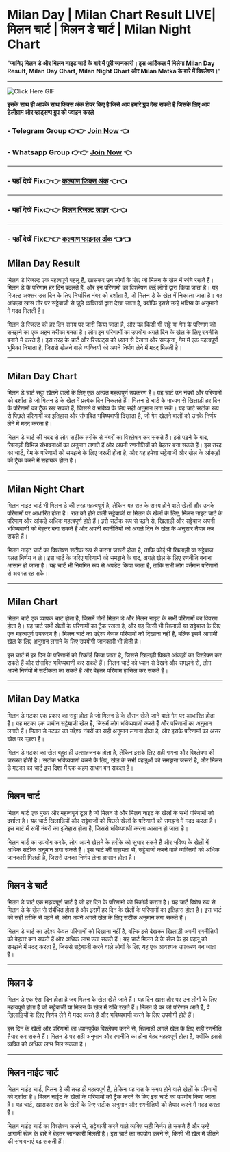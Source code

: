 # Milan Day | Milan Chart Result LIVE| मिलन चार्ट | मिलन डे चार्ट | Milan Night Chart

 "**जानिए मिलन डे और मिलन नाइट चार्ट के बारे में पूरी जानकारी। इस आर्टिकल में मिलेगा Milan Day Result, Milan Day Chart, Milan Night Chart और Milan Matka के बारे में विश्लेषण।**"

---

![Click Here GIF](https://media.tenor.com/qWWK-O83J5YAAAAi/click-here.gif)

**इसके साथ ही आपके साथ फिक्स अंक शेयर किए है जिसे आप हमारे ग्रुप देख सकते है जिसके लिए आप टेलीग्राम और व्हाट्सप्प ग्रुप को ज्वाइन करले**
###  - Telegram  Group 👉👉 [Join Now](https://t.me/Hindiupdate201) 👈

###  - Whatsapp Group 👉👉 [Join Now](https://whatsapp.com/channel/0029Vay2FudAzNbmVl8KtW14) 👈
---
###  - यहाँ देखें Fix👉👉 [कल्याण फिक्स अंक](https://kalyan-chart-fix.hindipanti.in/dpboss-satta-matka-result-1/) 👈👈
---

### - यहाँ देखें Fix👉👉 [मिलन रिजल्ट लाइव ](https://kalyan-chart-fix.hindipanti.in/dpboss-satta-matka-result-1/) 👈👈
---

### - यहाँ देखें Fix👉👉 [कल्याण फाइनल अंक](https://kalyan-chart-fix.hindipanti.in/dpboss-satta-matka-result-1/) 👈👈




## Milan Day Result

मिलन डे रिजल्ट एक महत्वपूर्ण पहलू है, खासकर उन लोगों के लिए जो मिलन के खेल में रुचि रखते हैं। मिलन डे के परिणाम हर दिन बदलते हैं, और इन परिणामों का विश्लेषण कई लोगों द्वारा किया जाता है। यह रिजल्ट अक्सर उस दिन के लिए निर्धारित नंबर को दर्शाता है, जो मिलन डे के खेल में निकाला जाता है। यह आंकड़ा खास तौर पर सट्टेबाजी से जुड़े व्यक्तियों द्वारा देखा जाता है, क्योंकि इससे उन्हें भविष्य के अनुमानों में मदद मिलती है।

मिलन डे रिजल्ट को हर दिन समय पर जारी किया जाता है, और यह किसी भी सट्टे या गेम के परिणाम को समझने का एक अहम तरीका बनता है। लोग इन परिणामों का उपयोग अगले दिन के खेल के लिए रणनीति बनाने में करते हैं। इस तरह के चार्ट और रिजल्ट्स को ध्यान से देखना और समझना, गेम में एक महत्वपूर्ण भूमिका निभाता है, जिससे खेलने वाले व्यक्तियों को अपने निर्णय लेने में मदद मिलती है।

---

## Milan Day Chart

मिलन डे चार्ट सट्टा खेलने वालों के लिए एक अत्यंत महत्वपूर्ण उपकरण है। यह चार्ट उन नंबरों और परिणामों को दर्शाता है जो मिलन डे के खेल में प्रत्येक दिन निकलते हैं। मिलन डे चार्ट के माध्यम से खिलाड़ी हर दिन के परिणामों का ट्रैक रख सकते हैं, जिससे वे भविष्य के लिए सही अनुमान लगा सकें। यह चार्ट सटीक रूप से पिछले परिणामों का इतिहास और संभावित भविष्यवाणी दिखाता है, जो गेम खेलने वालों को उनके निर्णय लेने में मदद करता है।

मिलन डे चार्ट की मदद से लोग सटीक तरीके से नंबरों का विश्लेषण कर सकते हैं। इसे पढ़ने के बाद, खिलाड़ी विभिन्न संभावनाओं का अनुमान लगाते हैं और अपनी रणनीतियों को बेहतर बना सकते हैं। इस तरह का चार्ट, गेम के परिणामों को समझने के लिए जरूरी होता है, और यह हमेशा सट्टेबाजी और खेल के आंकड़ों को ट्रैक करने में सहायक होता है।

---

## Milan Night Chart

मिलन नाइट चार्ट भी मिलन डे की तरह महत्वपूर्ण है, लेकिन यह रात के समय होने वाले खेलों और उनके परिणामों पर आधारित होता है। रात को होने वाली सट्टेबाजी या मिलन के खेलों के लिए, मिलन नाइट चार्ट के परिणाम और आंकड़े अधिक महत्वपूर्ण होते हैं। इसे सटीक रूप से पढ़ने से, खिलाड़ी और सट्टेबाज अपनी भविष्यवाणी को बेहतर बना सकते हैं और अपनी रणनीतियों को अगले दिन के खेल के अनुसार तैयार कर सकते हैं।

मिलन नाइट चार्ट का विश्लेषण सटीक रूप से करना जरूरी होता है, ताकि कोई भी खिलाड़ी या सट्टेबाज गलत निर्णय न ले। इस चार्ट के जरिए परिणामों को समझने के बाद, अगले खेल के लिए रणनीति बनाना आसान हो जाता है। यह चार्ट भी नियमित रूप से अपडेट किया जाता है, ताकि सभी लोग वर्तमान परिणामों से अवगत रह सकें।

---

## Milan Chart

मिलन चार्ट एक व्यापक चार्ट होता है, जिसमें दोनों मिलन डे और मिलन नाइट के सभी परिणामों का विवरण होता है। यह चार्ट सभी खेलों के परिणामों का ट्रैक रखता है, और यह किसी भी खिलाड़ी या सट्टेबाज के लिए एक महत्वपूर्ण उपकरण है। मिलन चार्ट का उद्देश्य केवल परिणामों को दिखाना नहीं है, बल्कि इसमें आगामी खेल के लिए अनुमान लगाने के लिए उपयोगी जानकारी भी होती है। 

इस चार्ट में हर दिन के परिणामों को रिकॉर्ड किया जाता है, जिससे खिलाड़ी पिछले आंकड़ों का विश्लेषण कर सकते हैं और संभावित भविष्यवाणी कर सकते हैं। मिलन चार्ट को ध्यान से देखने और समझने से, लोग अपने निर्णयों में सटीकता ला सकते हैं और बेहतर परिणाम हासिल कर सकते हैं।

---

## Milan Day Matka

मिलन डे मटका एक प्रकार का सट्टा होता है जो मिलन डे के दौरान खेले जाने वाले गेम पर आधारित होता है। यह मटका एक प्राचीन सट्टेबाजी खेल है, जिसमें लोग भविष्यवाणी करते हैं और परिणामों का अनुमान लगाते हैं। मिलन डे मटका का उद्देश्य नंबरों का सही अनुमान लगाना होता है, और इसके परिणामों का असर खेल पर पड़ता है। 

मिलन डे मटका का खेल बहुत ही उत्साहजनक होता है, लेकिन इसके लिए सही गणना और विश्लेषण की जरूरत होती है। सटीक भविष्यवाणी करने के लिए, खेल के सभी पहलुओं को समझना जरूरी है, और मिलन डे मटका का चार्ट इस दिशा में एक अहम साधन बन सकता है।

---

## मिलन चार्ट

मिलन चार्ट एक मुख्य और महत्वपूर्ण टूल है जो मिलन डे और मिलन नाइट के खेलों के सभी परिणामों को दर्शाता है। यह चार्ट खिलाड़ियों और सट्टेबाजों को पिछले खेलों के परिणामों को समझने में मदद करता है। इस चार्ट में सभी नंबरों का इतिहास होता है, जिससे भविष्यवाणी करना आसान हो जाता है। 

मिलन चार्ट का उपयोग करके, लोग अपने खेलने के तरीके को सुधार सकते हैं और भविष्य के खेलों में अधिक सटीक अनुमान लगा सकते हैं। इस चार्ट की सहायता से, सट्टेबाजी करने वाले व्यक्तियों को अधिक जानकारी मिलती है, जिससे उनका निर्णय लेना आसान होता है।

---

## मिलन डे चार्ट

मिलन डे चार्ट एक महत्वपूर्ण चार्ट है जो हर दिन के परिणामों को रिकॉर्ड करता है। यह चार्ट विशेष रूप से मिलन डे के खेल से संबंधित होता है और इसमें हर दिन के खेलों के परिणामों का इतिहास होता है। इस चार्ट को सही तरीके से पढ़ने से, लोग अपने अगले खेल के लिए सटीक अनुमान लगा सकते हैं। 

मिलन डे चार्ट का उद्देश्य केवल परिणामों को दिखाना नहीं है, बल्कि इसे देखकर खिलाड़ी अपनी रणनीतियों को बेहतर बना सकते हैं और अधिक लाभ उठा सकते हैं। यह चार्ट मिलन डे के खेल के हर पहलू को समझने में मदद करता है, जिससे सट्टेबाजी करने वाले लोगों के लिए यह एक आवश्यक उपकरण बन जाता है।

---

## मिलन डे

मिलन डे एक ऐसा दिन होता है जब मिलन के खेल खेले जाते हैं। यह दिन खास तौर पर उन लोगों के लिए महत्वपूर्ण होता है जो सट्टेबाजी या मिलन के खेल में रुचि रखते हैं। मिलन डे पर जो परिणाम आते हैं, वे खिलाड़ियों के लिए निर्णय लेने में मदद करते हैं और भविष्यवाणी करने के लिए उपयोगी होते हैं।

इस दिन के खेलों और परिणामों का ध्यानपूर्वक विश्लेषण करने से, खिलाड़ी अगले खेल के लिए सही रणनीति तैयार कर सकते हैं। मिलन डे पर सही अनुमान और रणनीति का होना बेहद महत्वपूर्ण होता है, क्योंकि इससे व्यक्ति को अधिक लाभ मिल सकता है।

---

## मिलन नाईट चार्ट

मिलन नाईट चार्ट, मिलन डे की तरह ही महत्वपूर्ण है, लेकिन यह रात के समय होने वाले खेलों के परिणामों को दर्शाता है। मिलन नाईट के खेलों के परिणामों को ट्रैक करने के लिए इस चार्ट का उपयोग किया जाता है। यह चार्ट, खासकर रात के खेलों के लिए सटीक अनुमान और रणनीतियों को तैयार करने में मदद करता है। 

मिलन नाईट चार्ट का विश्लेषण करने से, सट्टेबाजी करने वाले व्यक्ति सही निर्णय ले सकते हैं और उन्हें आगामी खेल के बारे में बेहतर जानकारी मिलती है। इस चार्ट का उपयोग करने से, किसी भी खेल में जीतने की संभावनाएं बढ़ सकती हैं।
